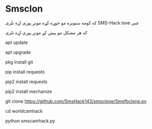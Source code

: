 # Smsclon
که کومه ستونزه مو جوړه کړه مونږ پوری اړه نلری
SMS-Hack love غني


که هر مشکل مو پیښ کړ مونږ پوری اړه نلری


apt update


apt upgrade


pkg install git


pip install requests


pip2 install requests


pip2 install mechanize


git clone https://github.com/SmsHack143/smsclone/Smsfbclone.py


cd worldcamhack

python smscamhack.py
